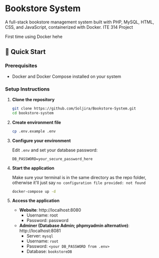 # Bookstore System

A full-stack bookstore management system built with PHP, MySQL, HTML, CSS, and JavaScript, containerized with Docker.
ITE 314 Project

First time using Docker hehe

## 🚀 Quick Start

### Prerequisites
- Docker and Docker Compose installed on your system

### Setup Instructions

1. **Clone the repository**
   ```bash
   git clone https://github.com/Soljira/Bookstore-System.git
   cd bookstore-system
   ```

2. **Create environment file**
   ```bash
   cp .env.example .env
   ```

3. **Configure your environment**
   
   Edit `.env` and set your database password:
   ```env
   DB_PASSWORD=your_secure_password_here
   ```

4. **Start the application**
    
    Make sure your terminal is in the same directory as the repo folder, otherwise it'll just
    say `no configuration file provided: not found`
   ```bash
   docker-compose up -d
   ```

5. **Access the application**
   - **Website**: http://localhost:8080
      - Username: root
      - Password: password
   - **Adminer (Database Admin; phpmyadmin alternative)**: http://localhost:8081
     - Server: `mysql`
     - Username: `root`
     - Password: `<your DB_PASSWORD from .env>`
     - Database: `bookstoreDB`